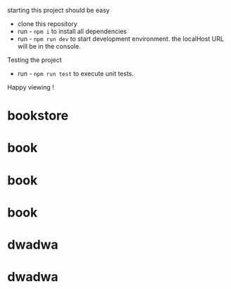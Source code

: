 starting this project should be easy

-   clone this repository
-   run - `npm i` to install all dependencies
-   run - `npm run dev` to start development environment. the localHost URL will be in the console.


Testing the project
- run - `npm run test` to execute unit tests.

Happy viewing !
# bookstore
# book
# book
# book
# dwadwa
# dwadwa
